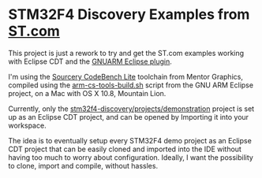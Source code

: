 STM32F4 Discovery Examples from [ST.com](http://www.st.com/)
======================================

This project is just a rework to try and get the ST.com examples working with Eclipse CDT and the
[GNUARM Eclipse plugin](http://gnuarmeclipse.livius.net/blog/).

I'm using the
[Sourcery CodeBench Lite](http://www.mentor.com/embedded-software/sourcery-tools/sourcery-codebench/editions/lite-edition/)
toolchain from Mentor Graphics, compiled using the
[arm-cs-tools-build.sh](http://gnuarmeclipse.svn.sourceforge.net/viewvc/gnuarmeclipse/trunk/scripts/arm-cs-tools-build.sh?content-type=text%2Fplain)
script from the GNU ARM Eclipse project, on a Mac with OS X 10.8, Mountain Lion.

Currently, only the
[stm32f4-discovery/projects/demonstration](https://github.com/josefvanniekerk/stm32f4-discovery/tree/master/projects/demonstration)
project is set up as an Eclipse CDT project, and  can be opened by Importing it into your workspace.

The idea is to eventually setup every STM32F4 demo project as an Eclipse CDT project that can be easily cloned and
imported into the IDE without having too much to worry about configuration. Ideally, I want the possibility to clone,
import and compile, without hassles.
